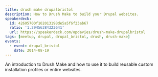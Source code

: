```yaml
---
title: drush make drupalbristol
description: How to Drush Make to build your Drupal websites.
speakerdeck:
  id: 42605700f102013198de5a5f6f23ab67
  ratio: '1.29456384323641'
  url: https://speakerdeck.com/opdavies/drush-make-drupalbristol
tags: [meetup, drupal, drupal_bristol, drush, drush-make]
events:
  - event: drupal_bristol
    date: 2014-08-19
---
```


An introduction to Drush Make and how to use it to build reusable custom
installation profiles or entire websites.
